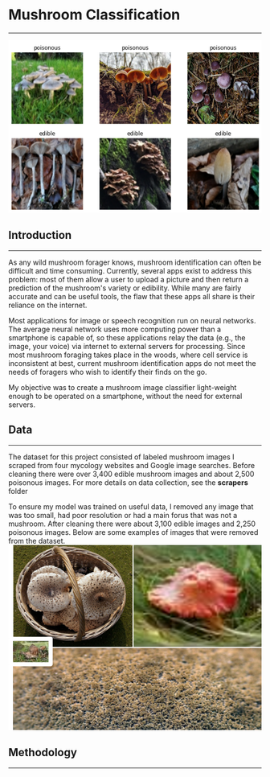 # Mushroom Classification
---
![](/presentation_images/mushrooms.png?raw=true "Example Images")
## Introduction
---

As any wild mushroom forager knows, mushroom identification can often be difficult and time consuming. Currently, several apps exist to address this problem: most of them allow a user to upload a picture and then return a prediction of the mushroom's variety or edibility. While many are fairly accurate and can be useful tools, the flaw that these apps all share is their reliance on the internet.

Most applications for image or speech recognition run on neural networks. The average neural network uses more computing power than a smartphone is capable of, so these applications relay the data (e.g., the image, your voice) via internet to external servers for processing. Since most mushroom foraging takes place in the woods, where cell service is inconsistent at best, current mushroom identification apps do not meet the needs of foragers who wish to identify their finds on the go.

My objective was to create a mushroom image classifier light-weight enough to be operated on a smartphone, without the need for external servers. 

## Data
---
The dataset for this project consisted of labeled mushroom images I scraped from four mycology websites and Google image searches. Before cleaning there were over 3,400 edible mushroom images and about 2,500 poisonous images. For more details on data collection, see the **scrapers** folder 

To ensure my model was trained on useful data, I removed any image that was too small, had poor resolution or had a main forus that was not a mushroom. After cleaning there were about 3,100 edible images and 2,250 poisonous images. Below are some examples of images that were removed from the dataset.
![](/presentation_images/removed.png?raw=true)

## Methodology
---

